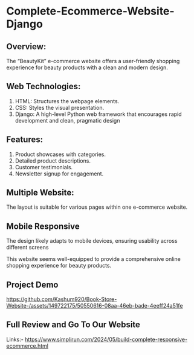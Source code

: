 # Complete-Ecommerce-Website-Django

## Overview: 

The “BeautyKit” e-commerce website offers a user-friendly shopping experience for beauty products with a clean and modern design.

## Web Technologies:

1. HTML: Structures the webpage elements.
2. CSS: Styles the visual presentation.
3. Django: A high-level Python web framework that encourages rapid development and clean, pragmatic design

## Features:

1. Product showcases with categories.
2. Detailed product descriptions.
3. Customer testimonials.
4. Newsletter signup for engagement.

## Multiple Website: 

The layout is suitable for various pages within one e-commerce website.

## Mobile Responsive

The design likely adapts to mobile devices, ensuring usability across different screens

This website seems well-equipped to provide a comprehensive online shopping experience for beauty products.

## Project Demo

https://github.com/Kashum920/Book-Store-Website-/assets/149722175/50550616-08aa-46eb-bade-4eeff24a51fe

## Full Review and Go To Our Website

Links:- https://www.simplirun.com/2024/05/build-complete-responsive-ecommerce.html
